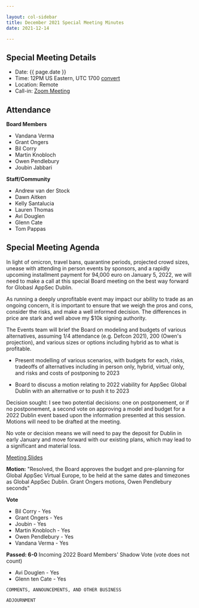 ```yaml
---

layout: col-sidebar
title: December 2021 Special Meeting Minutes
date: 2021-12-14

---
```


## Special Meeting Details
- Date: {{ page.date }}
- Time: 12PM US Eastern, UTC 1700 [convert](https://www.timeanddate.com/worldclock/meetingdetails.html?year=2020&month=8&day=25&hour=17&min=0&sec=0&p1=16&p2=919&p3=78&p4=136&p5=137&p6=176&p7=179)
- Location: Remote
- Call-in: [Zoom Meeting](https://zoom.us/j/675935446)

## Attendance

**Board Members**
- Vandana Verma
- Grant Ongers
- Bil Corry
- Martin Knobloch
- Owen Pendlebury
- Joubin Jabbari

**Staff/Community**
- Andrew van der Stock
- Dawn Aitken
- Kelly Santalucia
- Lauren Thomas
- Avi Douglen
- Glenn Cate
- Tom Pappas


## Special Meeting Agenda

In light of omicron, travel bans, quarantine periods, projected crowd sizes, unease with attending in person events by sponsors, and a rapidly upcoming installment payment for 94,000 euro on January 5, 2022, we will need to make a call at this special Board meeting on the best way forward for Globasl AppSec Dublin.

As running a deeply unprofitable event may impact our ability to trade as an ongoing concern, it is important to ensure that we weigh the pros and cons, consider the risks, and make a well informed decision. The differences in price are stark and well above my $10k signing authority.

The Events team will brief the Board on modeling and budgets of various alternatives, assuming 1/4 attendance (e.g. Defcon 2021), 200 (Owen's projection), and various sizes or options including hybrid as to what is profitable. 
- Present modelling of various scenarios, with budgets for each, risks, tradeoffs of alternatives including in person only, hybrid, virtual only, and risks and costs of postponing to 2023


- Board to discuss a motion relating to 2022 viability for AppSec Global Dublin with an alternative or to push it to 2023

Decision sought: I see two potential decisions: one on postponement, or if no postponement, a second vote on approving a model and budget for a 2022 Dublin event based upon the information presented at this session. Motions will need to be drafted at the meeting.

No vote or decision means we will need to pay the deposit for Dublin in early January and move forward with our existing plans, which may lead to a significant and material loss.

[Meeting Slides](https://docs.google.com/presentation/d/1FDwGeAbUTKbNKxLrtIRQpPXm3itjLQr-ysrwAxPBE30/edit?usp=sharing)


**Motion:**  "Resolved, the Board approves the budget and pre-planning for Global AppSec Virtual Europe, to be held at the same dates and timezones as Global AppSec Dublin. Grant Ongers motions, Owen Pendlebury seconds"

**Vote**
- Bil Corry - Yes
- Grant Ongers - Yes
- Joubin - Yes
- Martin Knobloch - Yes
- Owen Pendlebury - Yes
- Vandana Verma - Yes

**Passed:  6-0**
Incoming 2022 Board Members' Shadow Vote (vote does not count)
- Avi Douglen - Yes
- Glenn ten Cate - Yes

```
COMMENTS, ANNOUNCEMENTS, AND OTHER BUSINESS
```

```
ADJOURNMENT
```
